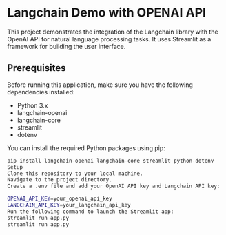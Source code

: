 # Langchain Demo with OPENAI API

This project demonstrates the integration of the Langchain library with the OpenAI API for natural language processing tasks. It uses Streamlit as a framework for building the user interface.

## Prerequisites

Before running this application, make sure you have the following dependencies installed:

- Python 3.x
- langchain-openai
- langchain-core
- streamlit
- dotenv

You can install the required Python packages using pip:

```bash
pip install langchain-openai langchain-core streamlit python-dotenv
Setup
Clone this repository to your local machine.
Navigate to the project directory.
Create a .env file and add your OpenAI API key and Langchain API key:

OPENAI_API_KEY=your_openai_api_key
LANGCHAIN_API_KEY=your_langchain_api_key
Run the following command to launch the Streamlit app:
streamlit run app.py
streamlit run app.py

